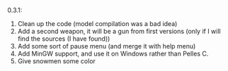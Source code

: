 0.3.1:

1. Clean up the code (model compilation was a bad idea)
2. Add a second weapon, it will be a gun from first versions (only if I will find the sources (I have found))
3. Add some sort of pause menu (and merge it with help menu)
4. Add MinGW support, and use it on Windows rather than Pelles C.
5. Give snowmen some color
